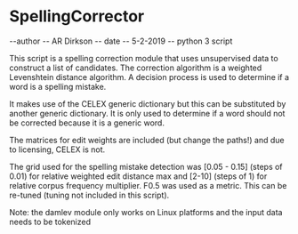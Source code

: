 # SpellingCorrector

--author -- AR Dirkson 
-- date -- 5-2-2019 
-- python 3 script

This script is a spelling correction module that uses unsupervised data to construct a list of candidates. The correction algorithm is a weighted Levenshtein distance algorithm. A decision process is used to determine if a word is a spelling mistake.

It makes use of the CELEX generic dictionary but this can be substituted by another generic dictionary. It is only used to determine if a word should not be corrected because it is a generic word. 

The matrices for edit weights are included (but change the paths!) and due to licensing, CELEX is not.

The grid used for the spelling mistake detection was [0.05 - 0.15] (steps of 0.01) for relative weighted edit distance max and [2-10] (steps of 1) for relative corpus frequency multiplier. F0.5 was used as a metric. This can be re-tuned (tuning not included in this script).

Note: the damlev module only works on Linux platforms and the input data needs to be tokenized
